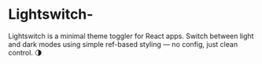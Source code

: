 # Lightswitch-
Lightswitch is a minimal theme toggler for React apps. Switch between light and dark modes using simple ref-based styling — no config, just clean control. 🌗
